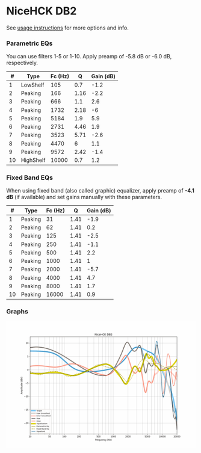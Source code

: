 # NiceHCK DB2
See [usage instructions](https://github.com/jaakkopasanen/AutoEq#usage) for more options and info.

### Parametric EQs
You can use filters 1-5 or 1-10. Apply preamp of -5.8 dB or -6.0 dB, respectively.

|   # | Type      |   Fc (Hz) |    Q |   Gain (dB) |
|-----|-----------|-----------|------|-------------|
|   1 | LowShelf  |       105 | 0.7  |        -1.2 |
|   2 | Peaking   |       166 | 1.16 |        -2.2 |
|   3 | Peaking   |       666 | 1.1  |         2.6 |
|   4 | Peaking   |      1732 | 2.18 |        -6   |
|   5 | Peaking   |      5184 | 1.9  |         5.9 |
|   6 | Peaking   |      2731 | 4.46 |         1.9 |
|   7 | Peaking   |      3523 | 5.71 |        -2.6 |
|   8 | Peaking   |      4470 | 6    |         1.1 |
|   9 | Peaking   |      9572 | 2.42 |        -1.4 |
|  10 | HighShelf |     10000 | 0.7  |         1.2 |

### Fixed Band EQs
When using fixed band (also called graphic) equalizer, apply preamp of **-4.1 dB** (if available) and set gains manually with these parameters.

|   # | Type    |   Fc (Hz) |    Q |   Gain (dB) |
|-----|---------|-----------|------|-------------|
|   1 | Peaking |        31 | 1.41 |        -1.9 |
|   2 | Peaking |        62 | 1.41 |         0.2 |
|   3 | Peaking |       125 | 1.41 |        -2.5 |
|   4 | Peaking |       250 | 1.41 |        -1.1 |
|   5 | Peaking |       500 | 1.41 |         2.2 |
|   6 | Peaking |      1000 | 1.41 |         1   |
|   7 | Peaking |      2000 | 1.41 |        -5.7 |
|   8 | Peaking |      4000 | 1.41 |         4.7 |
|   9 | Peaking |      8000 | 1.41 |         1.7 |
|  10 | Peaking |     16000 | 1.41 |         0.9 |

### Graphs
![](./NiceHCK%20DB2.png)
